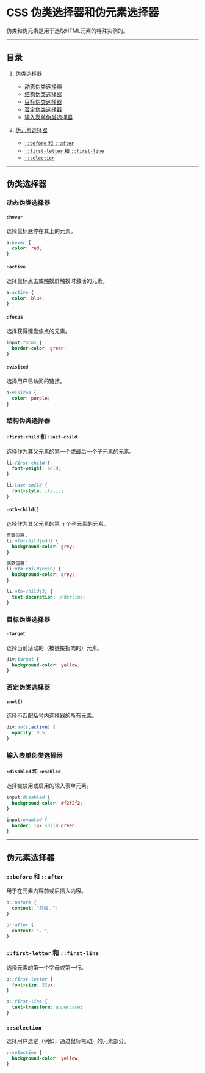 # CSS 伪类选择器和伪元素选择器

伪类和伪元素是用于选取HTML元素的特殊实例的。

---

## 目录

1. [伪类选择器](#伪类选择器)
   - [动态伪类选择器](#动态伪类选择器)
   - [结构伪类选择器](#结构伪类选择器)
   - [目标伪类选择器](#目标伪类选择器)
   - [否定伪类选择器](#否定伪类选择器)
   - [输入表单伪类选择器](#输入表单伪类选择器)
  
2. [伪元素选择器](#伪元素选择器)
   - [`::before` 和 `::after`](#before-和-after)
   - [`::first-letter` 和 `::first-line`](#first-letter-和-first-line)
   - [`::selection`](#selection)

---

## 伪类选择器

### 动态伪类选择器

#### `:hover`

选择鼠标悬停在其上的元素。

```css
a:hover {
  color: red;
}
```

#### `:active`

选择鼠标点击或触摸屏触摸时激活的元素。

```css
a:active {
  color: blue;
}
```

#### `:focus`

选择获得键盘焦点的元素。

```css
input:focus {
  border-color: green;
}
```

#### `:visited`

选择用户已访问的链接。

```css
a:visited {
  color: purple;
}
```

### 结构伪类选择器

#### `:first-child` 和 `:last-child`

选择作为其父元素的第一个或最后一个子元素的元素。

```css
li:first-child {
  font-weight: bold;
}

li:last-child {
  font-style: italic;
}
```

#### `:nth-child()`

选择作为其父元素的第 n 个子元素的元素。

```css
奇数位置：
li:nth-child(odd) { 
  background-color: grey;
}

偶数位置：
li:nth-child(even) {
  background-color: grey;
}

li:nth-child(3) {
  text-decoration: underline;
}
```

### 目标伪类选择器

#### `:target`

选择当前活动的（被链接指向的）元素。

```css
div:target {
  background-color: yellow;
}
```

### 否定伪类选择器

#### `:not()`

选择不匹配括号内选择器的所有元素。

```css
div:not(.active) {
  opacity: 0.5;
}
```

### 输入表单伪类选择器

#### `:disabled` 和 `:enabled`

选择被禁用或启用的输入表单元素。

```css
input:disabled {
  background-color: #f2f2f2;
}

input:enabled {
  border: 1px solid green;
}
```

---

## 伪元素选择器

### `::before` 和 `::after`

用于在元素内容前或后插入内容。

```css
p::before {
  content: "前缀：";
}

p::after {
  content: "。";
}
```

### `::first-letter` 和 `::first-line`

选择元素的第一个字母或第一行。

```css
p::first-letter {
  font-size: 32px;
}

p::first-line {
  text-transform: uppercase;
}
```

### `::selection`

选择用户选定（例如，通过鼠标拖动）的元素部分。

```css
::selection {
  background-color: yellow;
}
```

